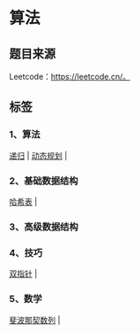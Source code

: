 # 算法

## 题目来源

Leetcode：https://leetcode.cn/。

## 标签 

### 1、算法

[递归](/classify/algorithm/算法-递归)	|	[动态规划](/classify/algorithm/算法-动态规划)	|	

### 2、基础数据结构

[哈希表](/classify/algorithm/基础数据结构-哈希表)	|	

### 3、高级数据结构

### 4、技巧

[双指针](/classify/algorithm/技巧-双指针)	|	

### 5、数学

[斐波那契数列](/classify/algorithm/数学-斐波那契数列)	|	

